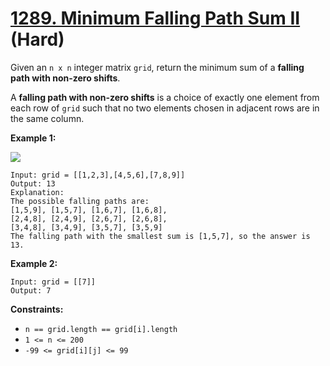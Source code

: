 # [1289. Minimum Falling Path Sum II][link] (Hard)

[link]: https://leetcode.com/problems/minimum-falling-path-sum-ii/

Given an `n x n` integer matrix `grid`, return the minimum sum of a **falling path with non-zero
shifts**.

A **falling path with non-zero shifts** is a choice of exactly one element from each row of `grid`
such that no two elements chosen in adjacent rows are in the same column.

**Example 1:**

![](https://assets.leetcode.com/uploads/2021/08/10/falling-grid.jpg)

```
Input: grid = [[1,2,3],[4,5,6],[7,8,9]]
Output: 13
Explanation:
The possible falling paths are:
[1,5,9], [1,5,7], [1,6,7], [1,6,8],
[2,4,8], [2,4,9], [2,6,7], [2,6,8],
[3,4,8], [3,4,9], [3,5,7], [3,5,9]
The falling path with the smallest sum is [1,5,7], so the answer is 13.
```

**Example 2:**

```
Input: grid = [[7]]
Output: 7
```

**Constraints:**

- `n == grid.length == grid[i].length`
- `1 <= n <= 200`
- `-99 <= grid[i][j] <= 99`
